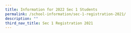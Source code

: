 ```yaml
---
title: Information for 2022 Sec 1 Students
permalink: /school-information/sec-1-registration-2021/
description: ""
third_nav_title: Sec 1 Registration 2021
---
```



